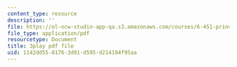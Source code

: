 ```yaml
---
content_type: resource
description: ''
file: https://ol-ocw-studio-app-qa.s3.amazonaws.com/courses/6-451-principles-of-digital-communication-ii-spring-2005/1142dd5581763d91d595d214194f95aa_GQVlVhGKfHc.pdf
file_type: application/pdf
resourcetype: Document
title: 3play pdf file
uid: 1142dd55-8176-3d91-d595-d214194f95aa
---
```

